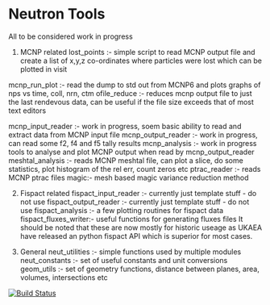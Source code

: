 # Neutron Tools

All to be considered work in progress

1. MCNP related
lost_points :-	simple script to read MCNP output file and create a list of x,y,z co-ordinates where particles were lost 
		which can be plotted in visit

mcnp_run_plot :- read the dump to std out from MCNP6 and plots graphs of nps vs time, coll, nrn, ctm
ofile_reduce :-  reduces mcnp output file to just the last rendevous data, can be useful if the file size exceeds that of most text editors

mcnp_input_reader :- work in progress, soem basic ability to read and extract data from MCNP input file
mcnp_output_reader :- work in progress, can read some f2, f4 and f5 tally results
mcnp_analysis :- work in progress tools to analyse and plot MCNP output when read by mcnp_output_reader
meshtal_analysis :- reads MCNP meshtal file, can plot a slice, do some statistics, plot histogram of the rel err, count zeros etc
ptrac_reader :- reads MCNP ptrac files
magic:- mesh based magic variance reduction method

2. Fispact related
fispact_input_reader :- currently just template stuff - do not use
fispact_output_reader :- currently just template stuff - do not use
fispact_analysis :-  a few plotting routines for fispact data
fispact_fluxes_writer:- useful functions for generating fluxes files
It should be noted that these are now mostly for historic useage as UKAEA have released an python fispact API which is superior for most cases.


3. General
neut_utilities :- simple functions used by multiple modules
neut_constants :- set of useful constants and unit conversions
geom_utils :- set of geometry functions, distance between planes, area, volumes, intersections etc

[![Build Status](https://travis-ci.org/py1sl/neutron_tools.svg?branch=master)](https://travis-ci.org/py1sl/neutron_tools)
